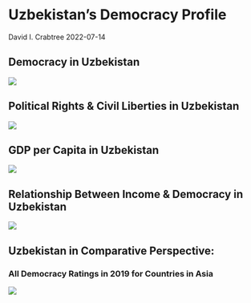 Uzbekistan’s Democracy Profile
================
David I. Crabtree
2022-07-14

## Democracy in Uzbekistan

![](C:\Users\David\Desktop\PROGRA~1\FILESA~1\DEMOCR~1\reports\UZBEKI~1/figure-gfm/Demscore-1.png)<!-- -->

## Political Rights & Civil Liberties in Uzbekistan

![](C:\Users\David\Desktop\PROGRA~1\FILESA~1\DEMOCR~1\reports\UZBEKI~1/figure-gfm/Political%20Rights%20&%20Civil%20Libs-1.png)<!-- -->

## GDP per Capita in Uzbekistan

![](C:\Users\David\Desktop\PROGRA~1\FILESA~1\DEMOCR~1\reports\UZBEKI~1/figure-gfm/GDP%20per%20Capita-1.png)<!-- -->

## Relationship Between Income & Democracy in Uzbekistan

![](C:\Users\David\Desktop\PROGRA~1\FILESA~1\DEMOCR~1\reports\UZBEKI~1/figure-gfm/Income%20&%20Dem-1.png)<!-- -->

## Uzbekistan in Comparative Perspective:

### All Democracy Ratings in 2019 for Countries in Asia

![](C:\Users\David\Desktop\PROGRA~1\FILESA~1\DEMOCR~1\reports\UZBEKI~1/figure-gfm/Democracy%20in%20Comparative%20Perspective-1.png)<!-- -->
